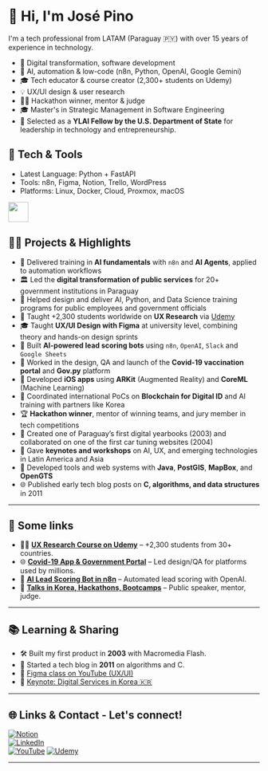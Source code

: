 # 👋 Hi, I'm José Pino

I'm a tech professional from LATAM (Paraguay 🇵🇾) with over 15 years of experience in technology.

- 🧠 Digital transformation, software development 
- 🤖 AI, automation & low-code (n8n, Python, OpenAI, Google Gemini)
- 🎓 Tech educator & course creator (2,300+ students on Udemy)
- 💡 UX/UI design & user research
- 👨‍💻 Hackathon winner, mentor & judge
- 🎓 Master's in Strategic Management in Software Engineering  
- 🎯 Selected as a **YLAI Fellow by the U.S. Department of State** for leadership in technology and entrepreneurship.


## 🔧 Tech & Tools
- Latest Language: Python + FastAPI
- Tools: n8n, Figma, Notion, Trello, WordPress
- Platforms: Linux, Docker, Cloud, Proxmox, macOS 

<div align="left">
  <img src="https://skillicons.dev/icons?i=python,swift,html,css,js,linux,figma,notion,trello,vscode,github,git,postgres,sqlite,wordpress" height="40" />
</div>



## 👨‍🏫 Projects & Highlights

- 🧠 Delivered training in **AI fundamentals** with `n8n` and **AI Agents**, applied to automation workflows
- 🏛️ Led the **digital transformation of public services** for 20+ government institutions in Paraguay
- 🧠 Helped design and deliver AI, Python, and Data Science training programs for public employees and government officials
- 🧪 Taught +2,300 students worldwide on **UX Research** via [Udemy](https://www.udemy.com/course/ux-research-es/)
- 🎓 Taught **UX/UI Design with Figma** at university level, combining theory and hands-on design sprints
- 🤖 Built **AI-powered lead scoring bots** using `n8n`, `OpenAI`, `Slack` and `Google Sheets`
- 💉 Worked in the design, QA and launch of the **Covid-19 vaccination portal** and **Gov.py** platform
- 📱 Developed **iOS apps** using **ARKit** (Augmented Reality) and **CoreML** (Machine Learning)
- 🔐 Coordinated international PoCs on **Blockchain for Digital ID** and AI training with partners like Korea
- 🏆 **Hackathon winner**, mentor of winning teams, and jury member in tech competitions
- 🧭 Created one of Paraguay’s first digital yearbooks (2003) and collaborated on one of the first car tuning websites (2004)
- 📢 Gave **keynotes and workshops** on AI, UX, and emerging technologies in Latin America and Asia
- 🧩 Developed tools and web systems with **Java**, **PostGIS**, **MapBox**, and **OpenGTS**
- 🌐 Published early tech blog posts on **C, algorithms, and data structures** in 2011


---

## 🚀 Some links

- 👨‍🏫 **[UX Research Course on Udemy](https://www.udemy.com/course/ux-research-es/)** – +2,300 students from 30+ countries.
- 🌐 **[Covid-19 App & Government Portal](https://web.archive.org/web/20220719011116/https:/blog.mitic.gov.py/covid-19-py/)** – Led design/QA for platforms used by millions.
- 🧠 **[AI Lead Scoring Bot in n8n](https://jpino.notion.site/AI-Automations-with-n8n-21cef6bc6c5b80199beec7f83d744e6e?source=copy_link)** – Automated lead scoring with OpenAI.
- 🎤 **[Talks in Korea, Hackathons, Bootcamps](https://jpino.notion.site/Some-talks-2019-22cef6bc6c5b80d5a2a9d65cb4580815)** – Public speaker, mentor, judge.

---

## 📚 Learning & Sharing

- 🛠️ Built my first product in **2003** with Macromedia Flash.
- 📘 Started a tech blog in **2011** on algorithms and C.
- 🎥 [Figma class on YouTube (UX/UI)](https://youtu.be/6xq6dZnVDWA)
- 🧠 [Keynote: Digital Services in Korea 🇰🇷](https://youtu.be/u4-biuy6Dq8?si=E5JYm6-Ud-HJ6lTv&t=201)

---

## 🌐 Links & Contact - Let's connect!

[![Notion](https://img.shields.io/badge/Portfolio-Notion-000000?style=for-the-badge&logo=notion&logoColor=white)](https://jpino.notion.site/Jos-Pino-732b63e6947542a8bcb215d23805a01e)  
[![LinkedIn](https://img.shields.io/badge/LinkedIn-JosePino-blue?style=for-the-badge&logo=linkedin&logoColor=white)](https://linkedin.com/in/joselopino)  
[![YouTube](https://img.shields.io/badge/Keynote_in_Korea-YouTube-red?style=for-the-badge&logo=youtube&logoColor=white)](https://www.youtube.com/watch?v=6xq6dZnVDWA)
[![Udemy](https://img.shields.io/badge/Udemy-UX_Research_Course-a435f0?style=for-the-badge&logo=udemy&logoColor=white)](https://www.udemy.com/course/ux-research-es/)  

---
